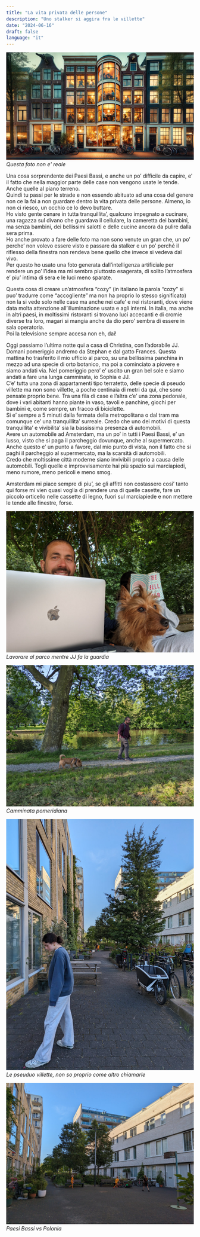 ```yaml
---
title: "La vita privata delle persone"
description: "Uno stalker si aggira fra le villette"
date: "2024-06-16"
draft: false
language: "it"
---
```


![Immagine generata da AI di case ad Amsterdam dove si vede dentro le finestre](../../../../assets/images/post-8/pic-1.jpg)
_Questa foto non e' reale_

Una cosa sorprendente dei Paesi Bassi, e anche un po’ difficile da capire, e’ il fatto che nella maggior parte delle case non vengono usate le tende. Anche quelle al piano terreno.\
Quindi tu passi per le strade e non essendo abituato ad una cosa del genere non ce la fai a non guardare dentro la vita privata delle persone. Almeno, io non ci riesco, un occhio ce lo devo buttare.\
Ho visto gente cenare in tutta tranquillita’, qualcuno impegnato a cucinare, una ragazza sul divano che guardava il cellulare, la cameretta dei bambini, ma senza bambini, dei bellissimi salotti e delle cucine ancora da pulire dalla sera prima.\
Ho anche provato a fare delle foto ma non sono venute un gran che, un po’ perche’ non volevo essere visto e passare da stalker e un po’ perché il riflesso della finestra non rendeva bene quello che invece si vedeva dal vivo.\
Per questo ho usato una foto generata dall’intelligenza artificiale per rendere un po’ l’idea ma mi sembra piuttosto esagerata, di solito l’atmosfera e’ piu’ intima di sera e le luci meno sparate.

Questa cosa di creare un’atmosfera “cozy” (in italiano la parola “cozy” si puo’ tradurre come “accogliente” ma non ha proprio lo stesso significato) non la si vede solo nelle case ma anche nei cafe’ e nei ristoranti, dove viene data molta attenzione all’illuminazione usata e agli interni. In italia, ma anche in altri paesi, in moltissimi ristoranti si trovano luci accecanti e di cromie diverse tra loro, magari si mangia anche da dio pero’ sembra di essere in sala operatoria.\
Poi la televisione sempre accesa non eh, dai!

Oggi passiamo l’ultima notte qui a casa di Christina, con l’adorabile JJ. Domani pomeriggio andremo da Stephan e dal gatto Frances.
Questa mattina ho trasferito il mio ufficio al parco, su una bellissima panchina in mezzo ad una specie di orto botanico, ma poi a cominciato a piovere e siamo andati via.
Nel pomeriggio pero’ e’ uscito un gran bel sole e siamo andati a fare una lunga camminata, io Sophia e JJ.\
C’e’ tutta una zona di appartamenti tipo terratetto, delle specie di pseudo villette ma non sono villette, a poche centinaia di metri da qui, che sono pensate proprio bene. Tra una fila di case e l’altra c’e’ una zona pedonale, dove i vari abitanti hanno piante in vaso, tavoli e panchine, giochi per bambini e, come sempre, un fracco di biciclette.\
Si e’ sempre a 5 minuti dalla fermata della metropolitana o dal tram ma comunque ce’ una tranquillita’ surreale. Credo che uno dei motivi di questa tranquillita’ e vivibilita’ sia la bassissima presenza di automobili.\
Avere un automobile ad Amsterdam, ma un po’ in tutti i Paesi Bassi, e’ un lusso, visto che si paga il parcheggio dovunque, anche al supermercato. Anche questo e’ un punto a favore, dal mio punto di vista, non il fatto che si paghi il parcheggio al supermercato, ma la scarsità di automobili.\
Credo che moltissime città moderne siano invivibili proprio a causa delle automobili. Togli quelle e improvvisamente hai più spazio sui marciapiedi, meno rumore, meno pericoli e meno smog.

Amsterdam mi piace sempre di piu’, se gli affitti non costassero cosi’ tanto qui forse mi vien quasi voglia di prendere una di quelle casette, fare un piccolo orticello nelle cassette di legno, fuori sul marciapiede e non mettere le tende alle finestre, forse.

![Lavoro al parco su una panchina, con JJ e Sophia](../../../../assets/images/post-8/pic-2.jpg)
_Lavorare al parco mentre JJ fa la guardia_

![Cammino lungo il canale con JJ](../../../../assets/images/post-8/pic-3.jpg)
_Camminata pomeridiana_

![Sophia tra le villete](../../../../assets/images/post-8/pic-4.jpg)
_Le pseuduo villette, non so proprio come altro chiamarle_

![Bambini giocano a calcio tra le abitazioni](../../../../assets/images/post-8/pic-5.jpg)
_Paesi Bassi vs Polonia_
